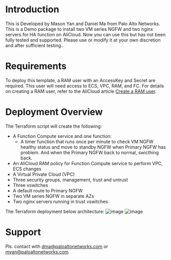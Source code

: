 # Introduction

This is Developed by Mason Yan and Daniel Ma from Palo Alto Networks. This is a Demo package to install two VM series NGFW and two nginx servers for HA function on AliCloud. Now you can use this but has not been fully tested and supported. Please use or modify it at your own discretion and after sufficient testing.. 


# Requirements

To deploy this template, a RAM user with an AccessKey and Secret are required. This user will need access to ECS, VPC, RAM, and FC. For details on creating a RAM user, refer to the AliCloud article [Create a RAM user](https://www.alibabacloud.com/help/doc-detail/28637.htm).


# Deployment Overview

The Terraform script will create the following:

- A Function Compute service and one function:
  - A timer function that runs once per minute to check VM NGFW healthy status and move to standby NGFW when Primary NGFW has problem. And when the Primary NGFW back to normal, swicthing back.
- An AliCloud RAM policy for Function Compute service to perform VPC, ECS changes
- A Virtual Private Cloud (VPC)
- Three security groups, management, trust and untrust
- Three vswitches
- A default route to Primary NGFW
- Two VM series NGFW in separate AZs
- Two nginx servers running in trust vswitches

The Terraform deployment below architecture:
![image](https://github.com/danielma911/Alicloud_VM_HA/blob/master/imgs/Architecture_in.png)
![image](https://github.com/danielma911/Alicloud_VM_HA/blob/master/imgs/Architecture_out.png)

# Support

Pls. contact with dma@paloaltonetworks.com or myan@paloaltonetworks.com

